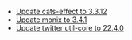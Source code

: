 - [Update cats-effect to 3.3.12](https://github.com/atnos-org/eff/commit/fd09137080cd8e6a1fd3e2c19f7a6956c048f454)
- [Update monix to 3.4.1](https://github.com/atnos-org/eff/commit/50667002788b250a4f742ec68d36829a6ca0d4ee)
- [Update twitter util-core to 22.4.0](https://github.com/atnos-org/eff/commit/a5f6315e4a7e53b96fe71e48336bab6afb65b22b)
